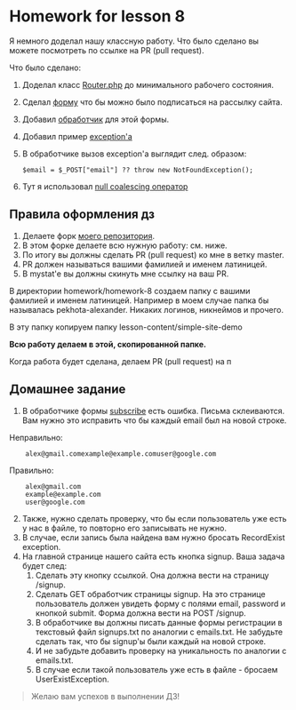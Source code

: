 Homework for lesson 8
=====================

Я немного доделал нашу классную работу. Что было сделано вы можете посмотреть по 
ссылке на PR (pull request).

Что было сделано:
1. Доделал класс [Router.php](https://github.com/pekhota/php-material-group2/blob/9b7b2a3fc4fb5dd70d40458f9a4c8c36ee38af53/lesson-content/simple-site-demo/framework/Router.php#L3) 
до минимального рабочего состояния.
2. Сделал [форму](https://github.com/pekhota/php-material-group2/blob/c99e69fba5ff380884cab722135801d56512cac6/lesson-content/simple-site-demo/layout/subscribe.php#L1) 
что бы можно было подписаться на рассылку сайта.
3. Добавил [обработчик](https://github.com/pekhota/php-material-group2/blob/c99e69fba5ff380884cab722135801d56512cac6/lesson-content/simple-site-demo/public/index.php#L38) 
для этой формы.
4. Добавил пример [exception'a](https://github.com/pekhota/php-material-group2/blob/c99e69fba5ff380884cab722135801d56512cac6/lesson-content/simple-site-demo/app/exceptions/NotFoundException.php#L3)
5. В обработчике вызов exception'a выглядит след. образом:
   
       $email = $_POST["email"] ?? throw new NotFoundException();

7. Тут я использовал [null coalescing оператор](https://www.php.net/manual/ru/language.operators.comparison.php#language.operators.comparison.coalesce) 

Правила оформления дз
----------------------


1. Делаете форк [моего репозитория](https://github.com/pekhota/php-material-group2).
2. В этом форке делаете всю нужную работу: см. ниже.
3. По итогу вы должны сделать PR (pull request) ко мне в ветку master.
4. PR должен называться вашими фамилией и именем латиницей.
5. В mystat'e вы должны скинуть мне ссылку на ваш PR.

В директории homework/homework-8 создаем папку с вашими фамилией и именем латиницей. 
Например в моем случае папка бы называлась pekhota-alexander.
Никаких логинов, никнеймов и прочего. 

В эту папку копируем папку lesson-content/simple-site-demo

**Всю работу делаем в этой, скопированной папке.**

Когда работа будет сделана, делаем PR (pull request) на п


Домашнее задание
----------------

1. В обработчике формы [subscribe](https://github.com/pekhota/php-material-group2/blob/c99e69fba5ff380884cab722135801d56512cac6/lesson-content/simple-site-demo/public/index.php#L38)
есть ошибка. Письма склеиваются. Вам нужно это исправить что бы каждый email был на новой строке.

Неправильно:

        alex@gmail.comexample@example.comuser@google.com

Правильно:

        alex@gmail.com
        example@example.com
        user@google.com
2. Также, нужно сделать проверку, что бы если пользователь уже есть у нас в файле,
то повторно его записывать не нужно.
3. В случае, если запись была найдена вам нужно бросать RecordExist exception.
4. На главной странице нашего сайта есть кнопка signup. Ваша задача будет след:
   1. Сделать эту кнопку ссылкой. Она должна вести на страницу /signup. 
   2. Сделать GET обработчик страницы signup. На это странице пользователь должен увидеть форму
с полями email, password и кнопкой submit. Форма должна вести на POST /signup.
   3. В обработчике вы должны писать данные формы регистрации в текстовый файл signups.txt
по аналогии с emails.txt. Не забудьте сделать так, что бы signup'ы были каждый на новой строке.
   4. И не забудьте добавить проверку на уникальность по аналогии с emails.txt. 
   5. В случае если такой пользователь уже есть в файле - бросаем UserExistException.
   
> Желаю вам успехов в выполнении ДЗ!